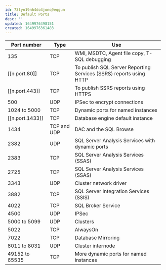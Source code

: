 ```yaml
---
id: 73lyn19nh4do4jonq9eqgun
title: Default Ports
desc: ''
updated: 1649976498151
created: 1649976361483
---
```



| Port number    | Type        | Use                                                                |
|----------------|-------------|--------------------------------------------------------------------|
| 135            | TCP         | WMI, MSDTC, Agent file copy, T-SQL debugging                       |
| [[n.port.80]]             | TCP         | To publish SQL Server Reporting Services (SSRS) reports using HTTP |
| [[n.port.443]]           | TCP         | To publish SSRS reports using HTTPS                                |
| 500            | UDP         | IPSec to encrypt connections                                       |
| 1024 to 5000   | TCP         | Dynamic ports for named instances                                  |
| [[n.port.1433]]          | TCP         | Database engine default instance                                   |
| 1434           | TCP and UDP | DAC and the SQL Browse                                             |
| 2382           | UDP         | SQL Server Analysis Services with dynamic ports                    |
| 2383           | TCP         | SQL Server Analysis Services (SSAS)                                |
| 2725           | TCP         | SQL Server Analysis Services (SSAS)                                |
| 3343           | UDP         | Cluster network driver                                             |
| 3882           | TCP         | SQL Server Integration Services (SSIS)                             |
| 4022           | TCP         | SQL Broker Service                                                 |
| 4500           | UDP         | IPSec                                                              |
| 5000 to 5099   | UDP         | Clusters                                                           |
| 5022           | TCP         | AlwaysOn                                                           |
| 7022           | TCP         | Database Mirroring                                                 |
| 8011 to 8031   | UDP         | Cluster internode                                                  |
| 49152 to 65535 | TCP         | More dynamic ports for named instances                             |
